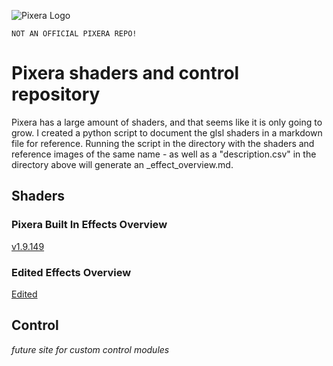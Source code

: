 ![Pixera Logo](https://pixera.one/typo3conf/ext/avtheme/Resources/Public/Images/pixera-logo.svg)

`NOT AN OFFICIAL PIXERA REPO!`

# Pixera shaders and control repository
Pixera has a large amount of shaders, and that seems like it is only going to grow. I created a python script to document the glsl shaders in a markdown file for reference. Running the script in the directory with the shaders and reference images of the same name - as well as a "description.csv" in the directory above will generate an _effect_overview.md.

## Shaders
### Pixera Built In Effects Overview
[v1.9.149](00-Pixera/02-Shaders/v1.9.149/_effect_overview.md)
### Edited Effects Overview
[Edited](01-Custom/02-Shaders/Pixera-Edited/_effect_overview.md)

## Control
*future site for custom control modules*
